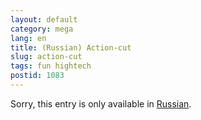 ```yaml
---
layout: default
category: mega
lang: en
title: (Russian) Action-cut
slug: action-cut
tags: fun hightech 
postid: 1083
---
```

<p>Sorry, this entry is only available in <a href="http://mega.genn.org/export/getposts.php">Russian</a>.</p>